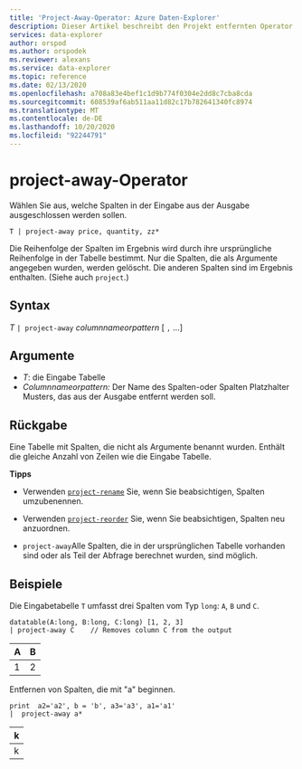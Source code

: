 ```yaml
---
title: 'Project-Away-Operator: Azure Daten-Explorer'
description: Dieser Artikel beschreibt den Projekt entfernten Operator in Azure Daten-Explorer.
services: data-explorer
author: orspod
ms.author: orspodek
ms.reviewer: alexans
ms.service: data-explorer
ms.topic: reference
ms.date: 02/13/2020
ms.openlocfilehash: a708a83e4bef1c1d9b774f0304e2dd8c7cba8cda
ms.sourcegitcommit: 608539af6ab511aa11d82c17b782641340fc8974
ms.translationtype: MT
ms.contentlocale: de-DE
ms.lasthandoff: 10/20/2020
ms.locfileid: "92244791"
---
```

# <a name="project-away-operator"></a>project-away-Operator

Wählen Sie aus, welche Spalten in der Eingabe aus der Ausgabe ausgeschlossen werden sollen.

```kusto
T | project-away price, quantity, zz*
```

Die Reihenfolge der Spalten im Ergebnis wird durch ihre ursprüngliche Reihenfolge in der Tabelle bestimmt. Nur die Spalten, die als Argumente angegeben wurden, werden gelöscht. Die anderen Spalten sind im Ergebnis enthalten.  (Siehe auch `project`.)

## <a name="syntax"></a>Syntax

*T* `| project-away` *columnnameorpattern* [ `,` ...]

## <a name="arguments"></a>Argumente

* *T*: die Eingabe Tabelle
* *Columnnameorpattern:* Der Name des Spalten-oder Spalten Platzhalter Musters, das aus der Ausgabe entfernt werden soll.

## <a name="returns"></a>Rückgabe

Eine Tabelle mit Spalten, die nicht als Argumente benannt wurden. Enthält die gleiche Anzahl von Zeilen wie die Eingabe Tabelle.

**Tipps**

* Verwenden [`project-rename`](projectrenameoperator.md) Sie, wenn Sie beabsichtigen, Spalten umzubenennen.
* Verwenden [`project-reorder`](projectreorderoperator.md) Sie, wenn Sie beabsichtigen, Spalten neu anzuordnen.

* `project-away`Alle Spalten, die in der ursprünglichen Tabelle vorhanden sind oder als Teil der Abfrage berechnet wurden, sind möglich.


## <a name="examples"></a>Beispiele

Die Eingabetabelle `T` umfasst drei Spalten vom Typ `long`: `A`, `B` und `C`.

<!-- csl: https://help.kusto.windows.net/Samples -->
```kusto
datatable(A:long, B:long, C:long) [1, 2, 3]
| project-away C    // Removes column C from the output
```

|A|B|
|---|---|
|1|2|

Entfernen von Spalten, die mit "a" beginnen.

<!-- csl: https://help.kusto.windows.net/Samples -->
```kusto
print  a2='a2', b = 'b', a3='a3', a1='a1'
|  project-away a* 
```

|k|
|---|
|k|

